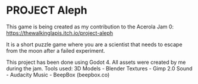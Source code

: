 # PROJECT Aleph

This game is being created as my contribution to the Acerola Jam 0: 
  https://thewalkinglapis.itch.io/project-aleph
  
It is a short puzzle game where you are a scientist that needs to escape from the moon after a failed experiment.

This project has been done using Godot 4.
All assets were created by me during the jam.
Tools used:
3D Models - Blender
Textures - Gimp 2.0
Sound - Audacity
Music - BeepBox (beepbox.co)
